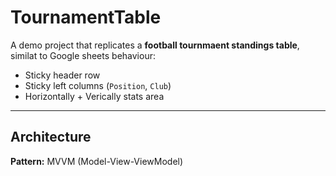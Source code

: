 # TournamentTable
A demo project that replicates a **football tournmaent standings table**, similat to Google sheets behaviour:
- Sticky header row
- Sticky left columns (`Position`, `Club`)
- Horizontally + Verically stats area

---

## Architecture

**Pattern:** MVVM (Model-View-ViewModel)

